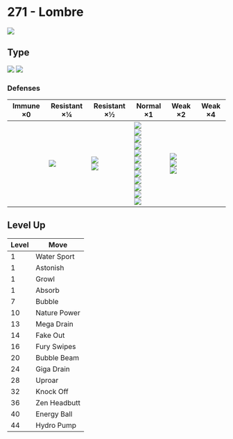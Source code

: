 # 271 - Lombre
![][271]

## Type

![][water]  ![][grass]

### Defenses

Immune ×0 | Resistant ×¼   | Resistant ×½                  | Normal ×1                                                                                                                                                                     | Weak ×2                                    | Weak ×4
---       | ---            | ---                           | ---                                                                                                                                                                           | ---                                        | ---
&nbsp;    | ![][water]<br> | ![][ground]<br>![][steel]<br> | ![][normal]<br>![][fighting]<br>![][rock]<br>![][ghost]<br>![][fire]<br>![][grass]<br>![][electric]<br>![][psychic]<br>![][ice]<br>![][dragon]<br>![][dark]<br>![][fairy]<br> | ![][flying]<br>![][poison]<br>![][bug]<br> | &nbsp;

## Level Up

Level | Move
---   | ---
1     | Water Sport
1     | Astonish
1     | Growl
1     | Absorb
7     | Bubble
10    | Nature Power
13    | Mega Drain
14    | Fake Out
16    | Fury Swipes
20    | Bubble Beam
24    | Giga Drain
28    | Uproar
32    | Knock Off
36    | Zen Headbutt
40    | Energy Ball
44    | Hydro Pump

[271]: ../img/pokemon/271.png
[normal]: ../img/types/normal.png
[fire]: ../img/types/fire.png
[fighting]: ../img/types/fighting.png
[water]: ../img/types/water.png
[flying]: ../img/types/flying.png
[grass]: ../img/types/grass.png
[poison]: ../img/types/poison.png
[electric]: ../img/types/electric.png
[ground]: ../img/types/ground.png
[psychic]: ../img/types/psychic.png
[rock]: ../img/types/rock.png
[ice]: ../img/types/ice.png
[bug]: ../img/types/bug.png
[dragon]: ../img/types/dragon.png
[ghost]: ../img/types/ghost.png
[dark]: ../img/types/dark.png
[steel]: ../img/types/steel.png
[fairy]: ../img/types/fairy.png
